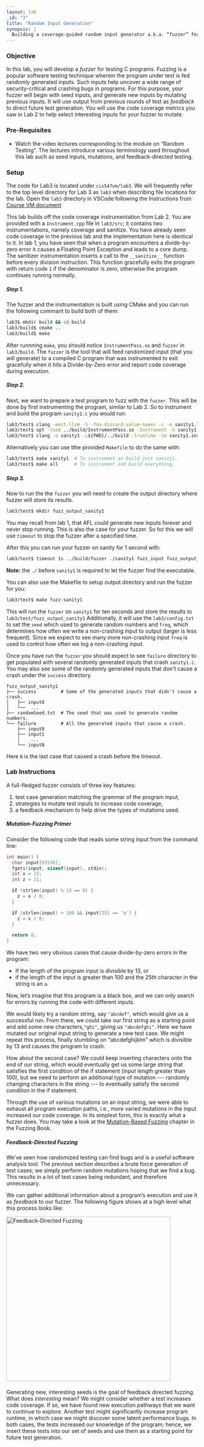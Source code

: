 ```yaml
---
layout: lab
_id: "3"
title: "Random Input Generation"
synopsis: |
  Building a coverage-guided random input generator a.k.a. “fuzzer” for testing C programs.
---
```


### Objective

In this lab, you will develop a _fuzzer_ for testing C programs.
Fuzzing is a popular software testing technique wherein the program under test
is fed randomly generated inputs. Such inputs help uncover a wide range of
security-critical and crashing bugs in programs.
For this purpose, your fuzzer will begin with seed inputs, and generate new
inputs by mutating previous inputs. It will use output from previous rounds
of test as _feedback_ to direct future test generation.
You will use the code coverage metrics you saw in Lab 2 to help select interesting
inputs for your fuzzer to mutate.

### Pre-Requisites

+ Watch the video lectures corresponding to the module on “Random Testing”.
The lectures introduce various terminology used throughout this lab
such as seed inputs, mutations, and feedback-directed testing.

### Setup

The code for Lab3 is located under `cis547vm/lab3`.
We will frequently refer to the top level directory for Lab 3 as `lab3`
when describing file locations for the lab.
Open the `lab3` directory in VSCode following the Instructions from [Course VM document][course-vm-doc]

This lab builds off the code coverage instrumentation from Lab 2.
You are provided with a `Instrument.cpp` file in `lab3/src`;
it contains two instrumentations, namely coverage and sanitize.
You have already seen code coverage in the previous lab and the implementation
here is identical to it.
In lab 1, you have seen that when a program encounters a divide-by-zero error it causes a Floating Point Exception and leads to a core dump.
The sanitizer instrumentation inserts a call to the `__sanitize__` function
before every division instruction.
This function gracefully exits the program with return code `1`
if the denominator is zero, otherwise the program continues running normally.

##### Step 1.

The fuzzer and the instrumentation is built using CMake and you can run the following commant to build both of them:

```sh
lab3$ mkdir build && cd build
lab3/build$ cmake ..
lab3/build$ make
```

After runnning `make`, you should notice `InstrumentPass.so` and `fuzzer`
in `lab3/build`.
The `fuzzer` is the tool that will feed randomized input (that you will generate)
to a compiled C program that was instrumented to exit gracefully
when it hits a Divide-by-Zero error and report code coverage during execution.

##### Step 2.

Next, we want to prepare a test program to fuzz with the `fuzzer`.
This will be done by first instrumenting the program, similar to Lab 2.
So to instrument and build the program `sanity1.c` you would run:

```sh
lab3/test$ clang -emit-llvm -S -fno-discard-value-names -c -o sanity1.ll sanity1.c -g
lab3/test$ opt -load ../build/InstrumentPass.so -Instrument -S sanity1.ll -o sanity1.instrumented.ll
lab3/test$ clang -o sanity1 -L${PWD}/../build -lruntime -lm sanity1.instrumented.ll
```

Alternatively you can use tthe provided `Makefile` to do the same with:

```sh
lab3/test$ make sanity1  # To instrument an build just sanity1.
lab3/test$ make all      # To instrument and build everything.
```

##### Step 3.

Now to run the the `fuzzer` you will need to create the output directory
where fuzzer will store its results.

```sh
lab3/test$ mkdir fuzz_output_sanity1
```

You may recall from lab 1, that AFL could generate new inputs forever and never
stop running. This is also the case for your fuzzer.
So for this we will use `timeout` to stop the fuzzer after a specified time.

After this you can run your fuzzer on sanity for 1 second with:

```sh
lab3/test$ timeout 1s ../build/fuzzer ./sanity1 fuzz_input fuzz_output_sanity1
```

**Note:** the `./` before `sanity1` is required to let the fuzzer find the executable.

You can also use the Makefile to setup output directory and run the fuzzer for you:

```sh
lab3/test$ make fuzz-sanity1
```

This will run the `fuzzer` on `sanity1` for ten seconds and store the results to
`lab3/test/fuzz_output_sanity1`
Additionally, it will use the `lab3/config.txt` to set the `seed` which
used to generate random numbers and `freq`, which determines how often we write a
non-crashing input to output (larger is less frequent).
Since we expect to see many more non-crashing input `freq` is used to control how often
we log a non-crashing input.

Once you have run the `fuzzer` you should expect to see `failure` directory
to get populated with several randomly generated inputs that crash `sanity1.c`.
You may also see some of the randomly generated inputs that don't
cause a crash under the `success` directory.

```
fuzz_output_sanity1
├── success         # Some of the generated inputs that didn't cause a crash.
│   ├── input0
│   └──  ...
├── randomSeed.txt  # The seed that was used to generate random numbers.
└── failure         # All the generated inputs that cause a crash.
    ├── input0
    ├── input1
    │    ...
    └── inputN
```

Here `N` is the last case that caused a crash before the timeout.

### Lab Instructions

A full-fledged fuzzer consists of three key features:

1. test case generation matching the grammar of the program input,
2. strategies to mutate test inputs to increase code coverage,
3. a feedback mechanism to help drive the types of mutations used.

##### Mutation-Fuzzing Primer

Consider the following code that reads some string input from the command line:

```c
int main() {
  char input[65536];
  fgets(input, sizeof(input), stdin);
  int x = 13;
  int z = 21;

  if (strlen(input) % 13 == 0) {
    z = x / 0;
  }

  if (strlen(input) > 100 && input[25] == 'a') {
    z = x / 0;
  }

  return 0;
}
```

We have two very obvious cases that cause divide-by-zero errors in the program:

+ If the length of the program input is divisible by 13, or
+ if the length of the input is greater than 100 and the 25th character in the string is an `a`.

Now, let’s imagine that this program is a black box, and
we can only search for errors by running the code with different inputs.

We would likely try a random string, say `"abcdef"`, which would give us a successful run.
From there, we could take our first string as a starting point and
add some new characters,`"ghi"`, giving us `"abcdefghi"`.
Here we have mutated our original input string to generate a new test case.
We might repeat this process, finally stumbling on “abcdefghijklm”
which is divisible by 13 and causes the program to crash.

How about the second case?
We could keep inserting characters onto the end of our string,
which would eventually get us some large string that satisfies
the first condition of the if statement (input length greater than 100),
but we need to perform an additional type of mutation ---
randomly changing characters in the string ---
to eventually satisfy the second condition in the if statement.

Through the use of various mutations on an input string, we were able to
exhaust all program execution paths,
i.e., more varied mutations in the input increased our code coverage.
In its simplest form, this is exactly what a fuzzer does.
You may take a look at the [Mutation-Based Fuzzing][fuzzing-book-mutaion] chapter in the Fuzzing Book.

##### Feedback-Directed Fuzzing

We’ve seen how randomized testing can find bugs and is
a useful software analysis tool.
The previous section describes a brute force generation of test cases;
we simply perform random mutations hoping that we find a bug.
This results in a lot of test cases being redundant, and therefore unnecessary.

We can gather additional information about a program’s execution and
use it as _feedback_ to our fuzzer.
The following figure shows at a high level what this process looks like:

<img src="{{ '/images/lab3/feedback.png' | relative_url }}"
    alt="Feedback-Directed Fuzzing"
    style="width: 45vw;min-width: 600px;margin: 10px auto 20px; display: block;">

Generating new, interesting seeds is the goal of feedback directed fuzzing.
What does _interesting_ mean?
We might consider whether a test increases code coverage.
If so, we have found new execution pathways that we want to continue to explore.
Another test might significantly increase program runtime, in which case
we might discover some latent performance bugs.
In both cases, the tests increased our knowledge of the program;
hence, we insert these tests into our set of seeds and use them as a
starting point for future test generation.

[course-vm-doc]: https://cis.upenn.edu/~cis547/vm.doc
[fuzzing-book-mutaion]: https://fuzzingbook.org/html/MutationFuzzer.html